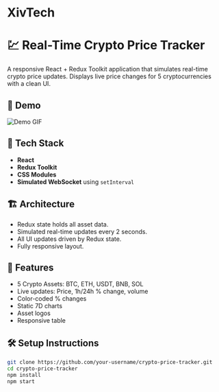 # XivTech
# 💹 Real-Time Crypto Price Tracker

A responsive React + Redux Toolkit application that simulates real-time crypto price updates. Displays live price changes for 5 cryptocurrencies with a clean UI.

## 🚀 Demo

![Demo GIF](demo.gif) <!-- Replace with actual demo.gif or link -->

## 🧰 Tech Stack

- **React**
- **Redux Toolkit**
- **CSS Modules**
- **Simulated WebSocket** using `setInterval`

## 🏗️ Architecture

- Redux state holds all asset data.
- Simulated real-time updates every 2 seconds.
- All UI updates driven by Redux state.
- Fully responsive layout.

## 🧪 Features

- 5 Crypto Assets: BTC, ETH, USDT, BNB, SOL
- Live updates: Price, 1h/24h % change, volume
- Color-coded % changes
- Static 7D charts
- Asset logos
- Responsive table

## 🛠️ Setup Instructions

```bash
git clone https://github.com/your-username/crypto-price-tracker.git
cd crypto-price-tracker
npm install
npm start
